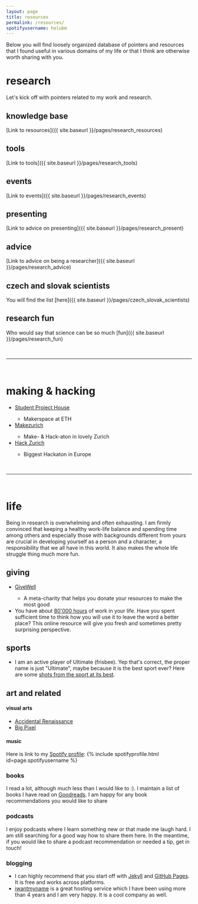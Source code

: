 ```yaml
---
layout: page
title: resources
permalink: /resources/
spotifyusername: holubm
---
```

Below you will find loosely organized database of pointers and resources that I found useful in various domains of my life or that I think are otherwise worth sharing with you.

# research
Let's kick off with pointers related to my work and research.

## knowledge base
[Link to resources]({{ site.baseurl }}/pages/research_resources)

## tools
[Link to tools]({{ site.baseurl }}/pages/research_tools)

## events
[Link to events]({{ site.baseurl }}/pages/research_events)

## presenting
[Link to advice on presenting]({{ site.baseurl }}/pages/research_present)

## advice
[Link to advice on being a researcher]({{ site.baseurl }}/pages/research_advice)

## czech and slovak scientists
You will find the list [here]({{ site.baseurl }}/pages/czech_slovak_scientists)

## research fun
Who would say that science can be so much [fun]({{ site.baseurl }}/pages/research_fun)

<br/>
<hr/>
<br/>

# making & hacking
* <a href="https://sph.ethz.ch/" target="blank">Student Project House<a/>
  * Makerspace at ETH
* <a href="https://makezurich.ch/" target="blank">Makezurich<a/>
  * Make- & Hack-aton in lovely Zurich
* <a href="https://digitalfestival.ch/en/HACK/" target="blank">Hack Zurich<a/>
  * Biggest Hackaton in Europe

<!--<a href="https://sph.ethz.ch/" target="blank">Student Project House<a/>_-->
<br/>
<hr/>
<br/>

# life
Being in research is overwhelming and often exhausting. I am firmly convinced that keeping a healthy work-life balance and spending time among others and especially those with backgrounds different from yours are crucial in developing yourself as a person and a character, a responsibility that we all have in this world. It also makes the whole life struggle thing much more fun.

## giving
* <a href="https://www.givewell.org/" target="blank">GiveWell<a/>
  * A meta-charity that helps you donate your resources to make the most good
* You have about <a href="https://80000hours.org/" target="blank">80'000 hours</a> of work in your life. Have you spent sufficient time to think how you will use it to leave the word a better place? This online resource will give you fresh and sometimes pretty surprising perspective.

## sports
* I am an active player of Ultimate (frisbee). Yep that's correct, the proper name is just "Ultimate", maybe because it is the best sport ever? Here are some <a href="https://www.youtube.com/watch?v=cyOjtn9SxP4" target="blank">shots from the sport at its best</a>.

## art and related

#### visual arts
* <a href="https://www.boredpanda.com/accidental-renaissance/?utm_source=google&utm_medium=organic&utm_campaign=organic" target="blank">Accidental Renaissance<a/>
* <a href="http://www.bigpixel.cn/works.html" target="blank">Big Pixel<a/>

#### music
Here is link to my [Spotify profile](https://open.spotify.com/user/holubm?si=d8e8212666a54a14): {% include spotifyprofile.html id=page.spotifyusername %}

### books
I read a lot, although much less than I would like to :). I maintain a list of books I have read on <a href="https://www.goodreads.com/user/show/92718688-martin" target="blank">Goodreads</a>. I am happy for any book recommendations you would like to share

### podcasts
I enjoy podcasts where I learn something new or that made me laugh hard. I am still searching for a good way how to share them here. In the meantime, if you would like to share a podcast recommendation or needed a tip, get in touch!

### blogging
* I can highly recommend that you start off with <a href="https://jekyllrb.com/" target="blank">Jekyll</a> and <a href="https://pages.github.com/" target="blank">GitHub Pages</a>. It is free and works across platforms.
* <a href="https://iwantmyname.com/" target="blank">iwantmyname</a> is a great hosting service which I have been using more than 4 years and I am very happy. It is a cool company as well.
<!--
Here is <a href="https://www.cbdb.cz/uzivatel-7140-jj" target="blank">list of podcasts I was subscribed to in early 2020</a>.
-->
